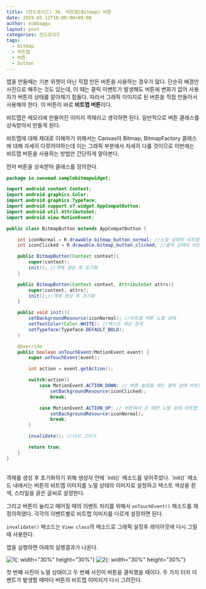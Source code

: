 ```yaml
---
title: (안드로이드) 36. 비트맵(Bitmap) 버튼
date: 2019-05-12T16:00:00+09:00
author: nobbaggu
layout: post
categories: 안드로이드
tags:
  - bitmap
  - 비트맵
  - 버튼
  - button
---
```


앱을 만들때는 기본 위젯이 아닌 직접 만든 버튼을 사용하는 경우가 많다. 단순히 배경만 사진으로 해주는 것도 있는데, 이 때는 클릭 이벤트가 발생해도 버튼에 변화가 없어 사용자가 버튼의 상태를 알아채기 힘들다. 따라서 그래픽 이미지로 된 버튼을 직접 만들어서 사용해야 한다. 이 버튼이 바로 **비트맵 버튼**이다.

비트맵은 메모리에 만들어진 이미지 객체라고 생각하면 된다. 일반적으로 버튼 클래스를 상속받아서 만들게 된다.

비트맵에 대해 제대로 이해하기 위해서는 Canvas아 Bitmap, BitmapFactory 클래스에 대해 자세히 다루어야하는데 이는 그래픽 부분에서 자세히 다룰 것이므로 이번에는 비트맵 버튼을 사용하는 방법만 간단하게 알아본다.

먼저 버튼을 상속받아 클래스를 정의한다.

~~~ java
package io.swnomad.samplebitmapwidget;

import android.content.Context;
import android.graphics.Color;
import android.graphics.Typeface;
import android.support.v7.widget.AppCompatButton;
import android.util.AttributeSet;
import android.view.MotionEvent;

public class BitmapButton extends AppCompatButton {

    int iconNormal = R.drawable.bitmap_button_normal; //노멀 상태의 비트맵 이미지
    int iconClicked = R.drawable.bitmap_button_clicked; //클릭 상태의 비트맵 이미지

    public BitmapButton(Context context){
        super(context);
        init(); //객체 생성 후 초기화
    }

    public BitmapButton(Context context, AttributeSet attrs){
        super(context, attrs);
        init();//객체 생성 후 초기화
    }

    public void init(){
        setBackgroundResource(iconNormal); //비트맵 버튼 노말 상태
        setTextColor(Color.WHITE); //텍스트 색상 흰색
        setTypeface(Typeface.DEFAULT_BOLD);
    }

    @Override
    public boolean onTouchEvent(MotionEvent event) {
        super.onTouchEvent(event);

        int action = event.getAction();

        switch(action){
            case MotionEvent.ACTION_DOWN: // 버튼 눌렀을 때는 클릭 상태 비트맵 이미지 설정
                setBackgroundResource(iconClicked);
                break;

            case MotionEvent.ACTION_UP: // 버튼에서 손 떼면 노멀 상태 비트맵 이미지 설정
                setBackgroundResource(iconNormal);
                break;
        }

        invalidate(); //다시 그리기

        return true;
    }
}
~~~

<br>
객체를 생성 후 초기화하기 위해 생성자 안에 `init()` 메소드를 넣어주었다. `init()` 메소드 내에서는 버튼의 비트맵 이미지를 노멀 상태의 이미지로 설정하고 텍스트 색상을 흰색, 스타일을 굵은 글씨로 설정한다.

그리고 버튼이 눌리고 떼어질 때의 이벤트 처리를 위해서 `onTouchEvent()` 메소드를 재정의하였다. 각각의 이벤트별로 비트맵 이미지를 다르게 설정하면 된다.

`invalidate()` 메소드는 `View class`의 메소드로 그래픽 설정후 레이아웃에 다시 그릴 때 사용한다.

앱을 실행하면 아래의 실행결과가 나온다.

![1](https://nobbaggu.github.io/images/android/36/1.jpg){: width="30%" height="30%"}
![2](https://nobbaggu.github.io/images/android/36/2.jpg){: width="30%" height="30%"}

첫 번째 사진이 노멀 상태이고 두 번째 사진이 버튼을 클릭했을 때이다. 두 가지 터치 이벤트가 발생할 때마다 버튼의 비트맵 이미지가 다시 그려진다.